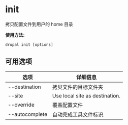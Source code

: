 # init
拷贝配置文件到用户的 home 目录

**使用方法:**
```
drupal init [options]
```

## 可用选项
选项 | 详细信息
-------|-------------
--destination | 拷贝文件的目标文件夹
--site | Use local site as destination.
--override | 覆盖配置文件
--autocomplete | 自动完成工具文件标识.
